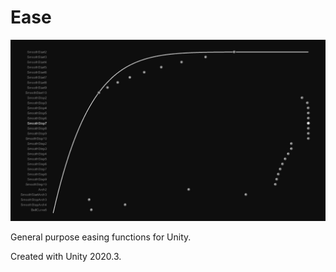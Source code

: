 # Ease

![Splash](https://raw.githubusercontent.com/cecarlsen/Ease/master/ReadmeImages/Splash.jpg)

General purpose easing functions for Unity.

Created with Unity 2020.3.
